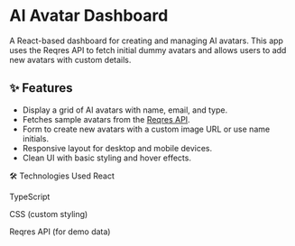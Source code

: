 # AI Avatar Dashboard

A React-based dashboard for creating and managing AI avatars. This app uses the Reqres API to fetch initial dummy avatars and allows users to add new avatars with custom details.

## ✨ Features

- Display a grid of AI avatars with name, email, and type.
- Fetches sample avatars from the [Reqres API](https://reqres.in/).
- Form to create new avatars with a custom image URL or use name initials.
- Responsive layout for desktop and mobile devices.
- Clean UI with basic styling and hover effects.




🛠 Technologies Used
React

TypeScript

CSS (custom styling)

Reqres API (for demo data)
